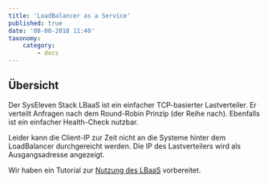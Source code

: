 ```yaml
---
title: 'LoadBalancer as a Service'
published: true
date: '08-08-2018 11:40'
taxonomy:
    category:
        - docs
---
```


## Übersicht

Der SysEleven Stack LBaaS ist ein einfacher TCP-basierter Lastverteiler. Er verteilt Anfragen nach dem Round-Robin Prinzip (der Reihe nach).
Ebenfalls ist ein einfacher Health-Check nutzbar.

Leider kann die Client-IP zur Zeit nicht an die Systeme hinter dem LoadBalancer durchgereicht werden. Die IP des Lastverteilers wird als Ausgangsadresse angezeigt.

Wir haben ein Tutorial zur [Nutzung des LBaaS](../../../03.Tutorials/07.lbaas/docs.en.md) vorbereitet.